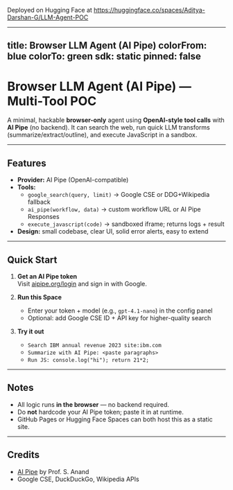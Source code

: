 Deployed on Hugging Face at https://huggingface.co/spaces/Aditya-Darshan-G/LLM-Agent-POC

---
title: Browser LLM Agent (AI Pipe)
colorFrom: blue
colorTo: green
sdk: static
pinned: false
---

# Browser LLM Agent (AI Pipe) — Multi-Tool POC

A minimal, hackable **browser-only** agent using **OpenAI-style tool calls** with **AI Pipe** (no backend).
It can search the web, run quick LLM transforms (summarize/extract/outline), and execute JavaScript in a sandbox.

---

## Features

- **Provider:** AI Pipe (OpenAI-compatible)
- **Tools:**
  - `google_search(query, limit)` → Google CSE or DDG+Wikipedia fallback  
  - `ai_pipe(workflow, data)` → custom workflow URL or AI Pipe Responses  
  - `execute_javascript(code)` → sandboxed iframe; returns logs + result
- **Design:** small codebase, clear UI, solid error alerts, easy to extend

---

## Quick Start

1. **Get an AI Pipe token**  
   Visit [aipipe.org/login](https://aipipe.org/login) and sign in with Google.

2. **Run this Space**  
   - Enter your token + model (e.g., `gpt-4.1-nano`) in the config panel  
   - Optional: add Google CSE ID + API key for higher-quality search  

3. **Try it out**  
   - `Search IBM annual revenue 2023 site:ibm.com`  
   - `Summarize with AI Pipe: <paste paragraphs>`  
   - `Run JS: console.log("hi"); return 21*2;`

---

## Notes

- All logic runs **in the browser** — no backend required.  
- Do **not** hardcode your AI Pipe token; paste it in at runtime.  
- GitHub Pages or Hugging Face Spaces can both host this as a static site.  

---

## Credits

- [AI Pipe](https://aipipe.org/) by Prof. S. Anand  
- Google CSE, DuckDuckGo, Wikipedia APIs

